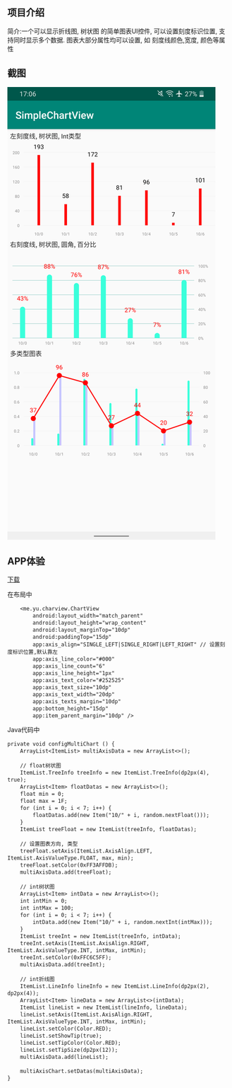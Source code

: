 ## 项目介绍 

简介:一个可以显示折线图, 树状图 的简单图表UI控件, 可以设置刻度标识位置, 支持同时显示多个数据. 
图表大部分属性均可以设置, 如 刻度线颜色,宽度, 颜色等属性


## 截图
![0](https://github.com/yuxiangxin/SimpleChartView/blob/master/ext/screenshot.png)

## APP体验
[下载](https://github.com/yuxiangxin/SimpleChartView/blob/master/ext/SimpleChart.apk)


在布局中

        <me.yu.charview.ChartView
            android:layout_width="match_parent"
            android:layout_height="wrap_content"
            android:layout_marginTop="10dp"
            android:paddingTop="15dp"
            app:axis_align="SINGLE_LEFT|SINGLE_RIGHT|LEFT_RIGHT" // 设置刻度标识位置,默认靠左
            app:axis_line_color="#000"
            app:axis_line_count="6"
            app:axis_line_height="1px"
            app:axis_text_color="#252525"
            app:axis_text_size="10dp"
            app:axis_text_width="20dp"
            app:axis_texts_margin="10dp"
            app:bottom_height="15dp"
            app:item_parent_margin="10dp" />
            

Java代码中

    private void configMultiChart () {
        ArrayList<ItemList> multiAxisData = new ArrayList<>();

        // float树状图
        ItemList.TreeInfo treeInfo = new ItemList.TreeInfo(dp2px(4), true);
        ArrayList<Item> floatDatas = new ArrayList<>();
        float min = 0;
        float max = 1F;
        for (int i = 0; i < 7; i++) {
            floatDatas.add(new Item("10/" + i, random.nextFloat()));
        }
        ItemList treeFloat = new ItemList(treeInfo, floatDatas);
        
        // 设置图表方向, 类型
        treeFloat.setAxis(ItemList.AxisAlign.LEFT, ItemList.AxisValueType.FLOAT, max, min);
        treeFloat.setColor(0xFF3AFFDB);
        multiAxisData.add(treeFloat);

        // int树状图
        ArrayList<Item> intData = new ArrayList<>();
        int intMin = 0;
        int intMax = 100;
        for (int i = 0; i < 7; i++) {
            intData.add(new Item("10/" + i, random.nextInt(intMax)));
        }
        ItemList treeInt = new ItemList(treeInfo, intData);
        treeInt.setAxis(ItemList.AxisAlign.RIGHT, ItemList.AxisValueType.INT, intMax, intMin);
        treeInt.setColor(0xFFC6C5FF);
        multiAxisData.add(treeInt);

        // int折线图
        ItemList.LineInfo lineInfo = new ItemList.LineInfo(dp2px(2), dp2px(4));
        ArrayList<Item> lineData = new ArrayList<>(intData);
        ItemList lineList = new ItemList(lineInfo, lineData);
        lineList.setAxis(ItemList.AxisAlign.RIGHT, ItemList.AxisValueType.INT, intMax, intMin);
        lineList.setColor(Color.RED);
        lineList.setShowTip(true);
        lineList.setTipColor(Color.RED);
        lineList.setTipSize(dp2px(12));
        multiAxisData.add(lineList);

        multiAxisChart.setDatas(multiAxisData);
    }
